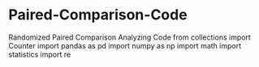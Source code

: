 # Paired-Comparison-Code
Randomized Paired Comparison Analyzing Code
from collections import Counter
import pandas as pd
import numpy as np
import math
import statistics
import re

